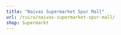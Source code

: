 ```yaml
---
title: "Naivas Supermarket Spur Mall"
url: /ruiru/naivas-supermarket-spur-mall/
shop: Supermarkt
---
```

